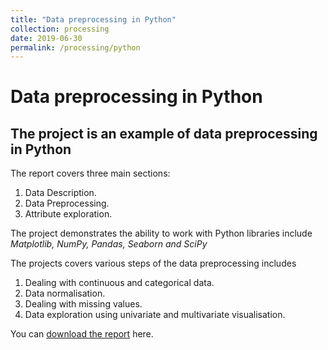 ```yaml
---
title: "Data preprocessing in Python"
collection: processing
date: 2019-06-30
permalink: /processing/python
---
```


# Data preprocessing in Python
## The project is an example of data preprocessing in Python

The report covers three main sections:

  1. Data Description.
  2. Data Preprocessing.
  3. Attribute exploration.

The project demonstrates the ability to work with Python libraries include *Matplotlib, NumPy, Pandas, Seaborn and SciPy*

The projects covers various steps of the data preprocessing includes
  1. Dealing with continuous and categorical data.
  2. Data normalisation.
  3. Dealing with missing values.
  4. Data exploration using univariate and  multivariate visualisation.



You can [download the report](https://minhphan88.github.io/assets/Preprocessing-python.pdf) here.
